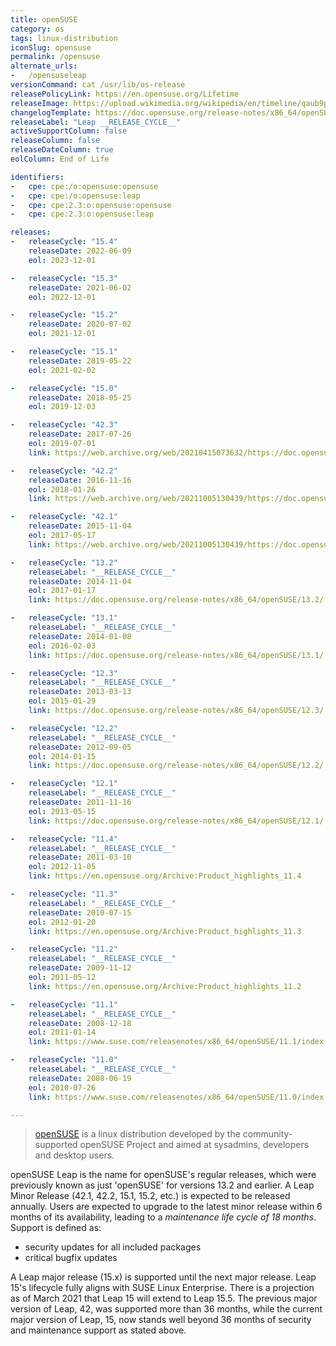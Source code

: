 ```yaml
---
title: openSUSE
category: os
tags: linux-distribution
iconSlug: opensuse
permalink: /opensuse
alternate_urls:
-   /opensuseleap
versionCommand: cat /usr/lib/os-release
releasePolicyLink: https://en.opensuse.org/Lifetime
releaseImage: https://upload.wikimedia.org/wikipedia/en/timeline/qaub9pjgtzf5zjbrlbjruujp47jv6r5.png
changelogTemplate: https://doc.opensuse.org/release-notes/x86_64/openSUSE/Leap/__RELEASE_CYCLE__/
releaseLabel: "Leap __RELEASE_CYCLE__"
activeSupportColumn: false
releaseColumn: false
releaseDateColumn: true
eolColumn: End of Life

identifiers:
-   cpe: cpe:/o:opensuse:opensuse
-   cpe: cpe:/o:opensuse:leap
-   cpe: cpe:2.3:o:opensuse:opensuse
-   cpe: cpe:2.3:o:opensuse:leap

releases:
-   releaseCycle: "15.4"
    releaseDate: 2022-06-09
    eol: 2023-12-01

-   releaseCycle: "15.3"
    releaseDate: 2021-06-02
    eol: 2022-12-01

-   releaseCycle: "15.2"
    releaseDate: 2020-07-02
    eol: 2021-12-01

-   releaseCycle: "15.1"
    releaseDate: 2019-05-22
    eol: 2021-02-02

-   releaseCycle: "15.0"
    releaseDate: 2018-05-25
    eol: 2019-12-03

-   releaseCycle: "42.3"
    releaseDate: 2017-07-26
    eol: 2019-07-01
    link: https://web.archive.org/web/20210415073632/https://doc.opensuse.org/release-notes/x86_64/openSUSE/Leap/42.3/

-   releaseCycle: "42.2"
    releaseDate: 2016-11-16
    eol: 2018-01-26
    link: https://web.archive.org/web/20211005130439/https://doc.opensuse.org/release-notes/x86_64/openSUSE/Leap/42.2/

-   releaseCycle: "42.1"
    releaseDate: 2015-11-04
    eol: 2017-05-17
    link: https://web.archive.org/web/20211005130439/https://doc.opensuse.org/release-notes/x86_64/openSUSE/Leap/42.1/

-   releaseCycle: "13.2"
    releaseLabel: "__RELEASE_CYCLE__"
    releaseDate: 2014-11-04
    eol: 2017-01-17
    link: https://doc.opensuse.org/release-notes/x86_64/openSUSE/13.2/

-   releaseCycle: "13.1"
    releaseLabel: "__RELEASE_CYCLE__"
    releaseDate: 2014-01-08
    eol: 2016-02-03
    link: https://doc.opensuse.org/release-notes/x86_64/openSUSE/13.1/

-   releaseCycle: "12.3"
    releaseLabel: "__RELEASE_CYCLE__"
    releaseDate: 2013-03-13
    eol: 2015-01-29
    link: https://doc.opensuse.org/release-notes/x86_64/openSUSE/12.3/

-   releaseCycle: "12.2"
    releaseLabel: "__RELEASE_CYCLE__"
    releaseDate: 2012-09-05
    eol: 2014-01-15
    link: https://doc.opensuse.org/release-notes/x86_64/openSUSE/12.2/

-   releaseCycle: "12.1"
    releaseLabel: "__RELEASE_CYCLE__"
    releaseDate: 2011-11-16
    eol: 2013-05-15
    link: https://doc.opensuse.org/release-notes/x86_64/openSUSE/12.1/

-   releaseCycle: "11.4"
    releaseLabel: "__RELEASE_CYCLE__"
    releaseDate: 2011-03-10
    eol: 2012-11-05
    link: https://en.opensuse.org/Archive:Product_highlights_11.4

-   releaseCycle: "11.3"
    releaseLabel: "__RELEASE_CYCLE__"
    releaseDate: 2010-07-15
    eol: 2012-01-20
    link: https://en.opensuse.org/Archive:Product_highlights_11.3

-   releaseCycle: "11.2"
    releaseLabel: "__RELEASE_CYCLE__"
    releaseDate: 2009-11-12
    eol: 2011-05-12
    link: https://en.opensuse.org/Archive:Product_highlights_11.2

-   releaseCycle: "11.1"
    releaseLabel: "__RELEASE_CYCLE__"
    releaseDate: 2008-12-18
    eol: 2011-01-14
    link: https://www.suse.com/releasenotes/x86_64/openSUSE/11.1/index.html

-   releaseCycle: "11.0"
    releaseLabel: "__RELEASE_CYCLE__"
    releaseDate: 2008-06-19
    eol: 2010-07-26
    link: https://www.suse.com/releasenotes/x86_64/openSUSE/11.0/index.html

---
```


> [openSUSE](https://www.opensuse.org/) is a linux distribution developed by the community-supported
> openSUSE Project and aimed at sysadmins, developers and desktop users.

openSUSE Leap is the name for openSUSE's regular releases, which were previously known as just
'openSUSE' for versions 13.2 and earlier. A Leap Minor Release (42.1, 42.2, 15.1, 15.2, etc.) is
expected to be released annually. Users are expected to upgrade to the latest minor release within 6
months of its availability, leading to a _maintenance life cycle of 18 months_. Support is defined
as:

- security updates for all included packages
- critical bugfix updates

A Leap major release (15.x) is supported until the next major release. Leap 15's lifecycle fully
aligns with SUSE Linux Enterprise. There is a projection as of March 2021 that Leap 15 will extend
to Leap 15.5. The previous major version of Leap, 42, was supported more than 36 months, while the
current major version of Leap, 15, now stands well beyond 36 months of security and maintenance
support as stated above.

